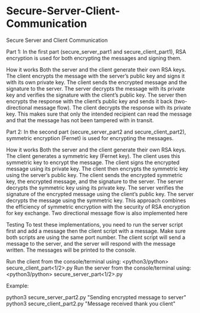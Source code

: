 # Secure-Server-Client-Communication

Secure Server and Client Communication

Part 1:
In the first part (secure_server_part1 and secure_client_part1), RSA encryption is used for both encrypting the messages and signing them.

How it works
Both the server and the client generate their own RSA keys.
The client encrypts the message with the server’s public key and signs it with its own private key.
The client sends the encrypted message and the signature to the server.
The server decrypts the message with its private key and verifies the signature with the client’s public key.
The server then encrypts the response with the client’s public key and sends it back (two-directional message flow).
The client decrypts the response with its private key.
This makes sure that only the intended recipient can read the message and that the message has not been tampered with in transit.

Part 2:
In the second part (secure_server_part2 and secure_client_part2), symmetric encryption (Fernet) is used for encrypting the messages.

How it works
Both the server and the client generate their own RSA keys.
The client generates a symmetric key (Fernet key).
The client uses this symmetric key to encrypt the message.
The client signs the encrypted message using its private key.
The client then encrypts the symmetric key using the server’s public key.
The client sends the encrypted symmetric key, the encrypted message, and the signature to the server.
The server decrypts the symmetric key using its private key.
The server verifies the signature of the encrypted message using the client’s public key.
The server decrypts the message using the symmetric key.
This approach combines the efficiency of symmetric encryption with the security of RSA encryption for key exchange.
Two directional message flow is also implemented here

Testing
To test these implementations, you need to run the server script first and add a message then the client script with a message. Make sure both scripts are using the same port number. The client script will send a message to the server, and the server will respond with the message written. The messages will be printed to the console.

Run the client from the console/terminal using: <python3/python> secure_client_part<1/2>.py <add message here>
Run the server from the console/terminal using: <python3/python> secure_server_part<1/2>.py <add message here>

Example:

python3 secure_server_part2.py "Sending encrypted message to server"
python3 secure_client_part2.py "Message received thank you client"

